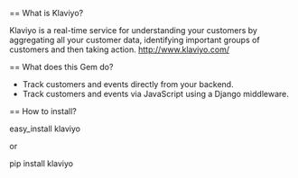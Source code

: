 == What is Klaviyo?

Klaviyo is a real-time service for understanding your customers by aggregating all your customer data, identifying important groups of customers and then taking action.
http://www.klaviyo.com/

== What does this Gem do?

* Track customers and events directly from your backend.
* Track customers and events via JavaScript using a Django middleware.


== How to install?

  easy_install klaviyo

or

  pip install klaviyo
